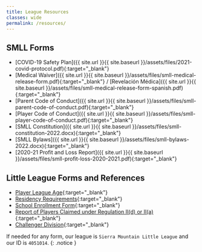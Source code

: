 ```yaml
---
title: League Resources
classes: wide
permalink: /resources/
---
```


## SMLL Forms

* [COVID-19 Safety Plan]({{ site.url }}{{ site.baseurl }}/assets/files/2021-covid-protocol.pdf){:target="_blank"}
* [Medical Waiver]({{ site.url }}{{ site.baseurl }}/assets/files/smll-medical-release-form.pdf){:target="_blank"} / [Revelación Médica]({{ site.url }}{{ site.baseurl }}/assets/files/smll-medical-release-form-spanish.pdf){:target="_blank"}
* [Parent Code of Conduct]({{ site.url }}{{ site.baseurl }}/assets/files/smll-parent-code-of-conduct.pdf){:target="_blank"}
* [Player Code of Conduct]({{ site.url }}{{ site.baseurl }}/assets/files/smll-player-code-of-conduct.pdf){:target="_blank"}
* [SMLL Constitution]({{ site.url }}{{ site.baseurl }}/assets/files/smll-constitution-2022.docx){:target="_blank"}
* [SMLL Bylaws]({{ site.url }}{{ site.baseurl }}/assets/files/smll-bylaws-2022.docx){:target="_blank"}
* [2020-21 Profit and Loss Report]({{ site.url }}{{ site.baseurl }}/assets/files/smll-profit-loss-2020-2021.pdf){:target="_blank"}

## Little League Forms and References

* [Player League Age](https://www.littleleague.org/play-little-league/determine-league-age/){:target="_blank"}
* [Residency Requirements](https://www.littleleague.org/university/articles/residency-requirements/){:target="_blank"}
* [School Enrollment Form](https://www.littleleague.org/downloads/school-enrollment-form/){:target="_blank"}
* [Report of Players Claimed under Regulation II(d) or II(a)](https://www.littleleague.org/downloads/regulation-iid/){:target="_blank"}
* [Challenger Division](https://www.littleleague.org/play-little-league/challenger/){:target="_blank"}

If needed for any form, our league is `Sierra Mountain Little League`
and our ID is `4051014`.
{: .notice }
